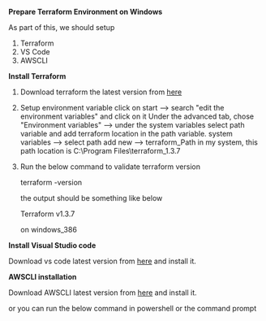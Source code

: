 ﻿**Prepare Terraform Environment on Windows**

As part of this, we should setup

1. Terraform
1. VS Code
1. AWSCLI

**Install Terraform**

1. Download terraform the latest version from [here](https://developer.hashicorp.com/terraform/downloads)
1. Setup environment variable click on start --> search "edit the environment variables" and click on it
   Under the advanced tab, chose "Environment variables" --> under the system variables select path variable
   and add terraform location in the path variable. system variables --> select path
   add new --> terraform\_Path
   in my system, this path location is C:\Program Files\terraform\_1.3.7
1. Run the below command to validate terraform version

   terraform -version

   the output should be something like below

   Terraform v1.3.7

   on windows\_386

**Install Visual Studio code**

Download vs code latest version from [here](https://code.visualstudio.com/download) and install it.

**AWSCLI installation**

Download AWSCLI latest version from [here](https://docs.aws.amazon.com/cli/latest/userguide/getting-started-install.html) and install it.

or you can run the below command in powershell or the command prompt


